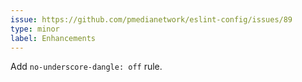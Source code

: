 ```yaml
---
issue: https://github.com/pmedianetwork/eslint-config/issues/89
type: minor
label: Enhancements
---
```


Add `no-underscore-dangle: off` rule.
